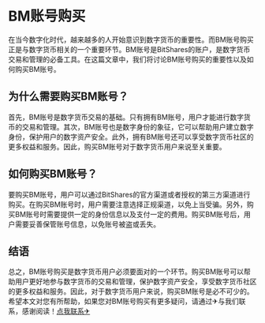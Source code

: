 # BM账号购买

在当今数字化时代，越来越多的人开始意识到数字货币的重要性。而BM账号购买正是与数字货币相关的一个重要环节。BM账号是BitShares的账户，是数字货币交易和管理的必备工具。在这篇文章中，我们将讨论BM账号购买的重要性以及如何购买BM账号。

## 为什么需要购买BM账号？

首先，BM账号是数字货币交易的基础。只有拥有BM账号，用户才能进行数字货币的交易和管理。其次，BM账号也是数字身份的象征，它可以帮助用户建立数字身份，保护用户的数字资产安全。此外，拥有BM账号还可以享受数字货币社区的更多权益和服务。因此，购买BM账号对于数字货币用户来说至关重要。

## 如何购买BM账号？

要购买BM账号，用户可以通过BitShares的官方渠道或者授权的第三方渠道进行购买。在购买BM账号时，用户需要注意选择正规渠道，以免上当受骗。另外，购买BM账号时需要提供一定的身份信息以及支付一定的费用。购买BM账号后，用户需要妥善保管账号信息，以免账号被盗或丢失。

## 结语

总之，BM账号购买是数字货币用户必须要面对的一个环节。购买BM账号可以帮助用户更好地参与数字货币的交易和管理，保护数字资产安全，享受数字货币社区的更多权益和服务。因此，对于数字货币用户来说，购买BM账号是必不可少的。希望本文对您有所帮助，如果您对BM账号购买有更多疑问，请通过✈与我们联系，感谢阅读！[点我联系✈](https://go.G208.com)